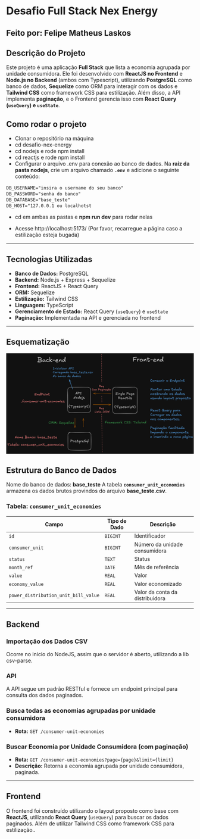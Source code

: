 # Desafio Full Stack Nex Energy

## Feito por: Felipe Matheus Laskos

## Descrição do Projeto
Este projeto é uma aplicação **Full Stack** que lista a economia agrupada por unidade consumidora. Ele foi desenvolvido com **ReactJS no Frontend** e **Node.js no Backend** (ambos com Typescript), utilizando **PostgreSQL** como banco de dados, **Sequelize** como ORM para interagir com os dados e **Tailwind CSS** como framework CSS para estilização. Além disso, a API implementa **paginação**, e o Frontend gerencia isso com **React Query (`useQuery`) e `useState`**.

## Como rodar o projeto

- Clonar o repositório na máquina
- cd desafio-nex-energy
- cd nodejs e rode npm install
- cd reactjs e rode npm install
- Configurar o arquivo .env para conexão ao banco de dados. Na **raiz da pasta nodejs**, crie um arquivo chamado **`.env`** e adicione o seguinte conteúdo:

```.env
DB_USERNAME="insira o username do seu banco"
DB_PASSWORD="senha do banco"
DB_DATABASE="base_teste"
DB_HOST="127.0.0.1 ou localhotst
```

- cd em ambas as pastas e **npm run dev** para rodar nelas

- Acesse http://localhost:5173/ (Por favor, recarregue a página caso a estilização esteja bugada)

---

## Tecnologias Utilizadas
- **Banco de Dados:** PostgreSQL
- **Backend:** Node.js + Express + Sequelize
- **Frontend:** ReactJS + React Query
- **ORM:** Sequelize
- **Estilização:** Tailwind CSS
- **Linguagem:** TypeScript
- **Gerenciamento de Estado:** React Query (`useQuery`) e `useState`
- **Paginação:** Implementada na API e gerenciada no frontend

---

## Esquematização
![Esquematização do Projeto](./projeto-nex-energy.png)

## Estrutura do Banco de Dados
Nome do banco de dados: **base_teste**
A tabela **`consumer_unit_economies`** armazena os dados brutos provindos do arquivo **base_teste.csv**.

### **Tabela: `consumer_unit_economies`**
| Campo | Tipo de Dado | Descrição |
|--------|------------|------------|
| `id` | `BIGINT` | Identificador |
| `consumer_unit` | `BIGINT` | Número da unidade consumidora |
| `status` | `TEXT` | Status |
| `month_ref` | `DATE` | Mês de referência |
| `value` | `REAL` | Valor |
| `economy_value` | `REAL` | Valor economizado |
| `power_distribution_unit_bill_value` | `REAL` | Valor da conta da distribuidora |

---

## Backend

### **Importação dos Dados CSV**
Ocorre no inicio do NodeJS, assim que o servidor é aberto, utilizando a lib csv-parse.

### API
A API segue um padrão RESTful e fornece um endpoint principal para consulta dos dados paginados.

### **Busca todas as economias agrupadas por unidade consumidora**
- **Rota:** `GET /consumer-unit-economies`

### **Buscar Economia por Unidade Consumidora (com paginação)**
- **Rota:** `GET /consumer-unit-economies?page={page}&limit={limit}`
- **Descrição:** Retorna a economia agrupada por unidade consumidora, paginada.

---

## Frontend
O frontend foi construído utilizando o layout proposto como base com **ReactJS**, utilizando **React Query** (`useQuery`) para buscar os dados paginados. Além de utilizar Tailwind CSS como framework CSS para estilização..